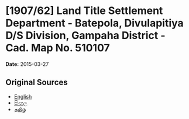 # [1907/62] Land Title Settlement Department - Batepola, Divulapitiya D/S Division, Gampaha District - Cad. Map No. 510107

**Date:** 2015-03-27

## Original Sources

- [English](https://documents.gov.lk/view/extra-gazettes/2015/3/1907-62_E.pdf)
- [සිංහල](https://documents.gov.lk/view/extra-gazettes/2015/3/1907-62_S.pdf)
- [தமிழ்](https://documents.gov.lk/view/extra-gazettes/2015/3/1907-62_T.pdf)
